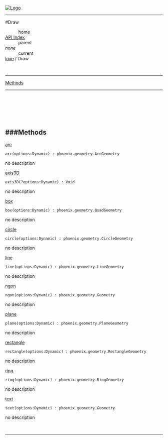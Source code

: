 
[![Logo](../../images/logo.png)](../../index.html)

---

#Draw


&emsp;&emsp;&emsp;home   
[API Index](../../api/index.html#luxe)   
&emsp;&emsp;&emsp;parent    
_none_   
&emsp;&emsp;&emsp;current    
[luxe](./) / Draw

<br/>

---


[Methods](#Methods)   


---

&nbsp;   

&nbsp;   

&nbsp;   

<a class="lift" name="Methods" ></a>
###Methods   
---
<a class="lift" name="arc" href="#arc">arc</a>



`arc(options:Dynamic) : phoenix.geometry.ArcGeometry`

<span class="small_desc_flat"> no description </span>   

<a class="lift" name="axis3D" href="#axis3D">axis3D</a>



`axis3D(?options:Dynamic) : Void`

<span class="small_desc_flat"> no description </span>   

<a class="lift" name="box" href="#box">box</a>



`box(options:Dynamic) : phoenix.geometry.QuadGeometry`

<span class="small_desc_flat"> no description </span>   

<a class="lift" name="circle" href="#circle">circle</a>



`circle(options:Dynamic) : phoenix.geometry.CircleGeometry`

<span class="small_desc_flat"> no description </span>   

<a class="lift" name="line" href="#line">line</a>



`line(options:Dynamic) : phoenix.geometry.LineGeometry`

<span class="small_desc_flat"> no description </span>   

<a class="lift" name="ngon" href="#ngon">ngon</a>



`ngon(options:Dynamic) : phoenix.geometry.Geometry`

<span class="small_desc_flat"> no description </span>   

<a class="lift" name="plane" href="#plane">plane</a>



`plane(options:Dynamic) : phoenix.geometry.PlaneGeometry`

<span class="small_desc_flat"> no description </span>   

<a class="lift" name="rectangle" href="#rectangle">rectangle</a>



`rectangle(options:Dynamic) : phoenix.geometry.RectangleGeometry`

<span class="small_desc_flat"> no description </span>   

<a class="lift" name="ring" href="#ring">ring</a>



`ring(options:Dynamic) : phoenix.geometry.RingGeometry`

<span class="small_desc_flat"> no description </span>   

<a class="lift" name="text" href="#text">text</a>



`text(options:Dynamic) : phoenix.geometry.Geometry`

<span class="small_desc_flat"> no description </span>   



&nbsp;
&nbsp;
&nbsp;

---  


&nbsp;   
&nbsp;   